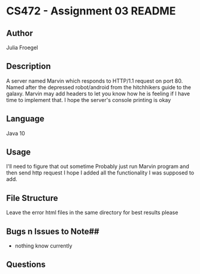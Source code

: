 CS472 - Assignment 03 README
============================

## Author ##
Julia Froegel  

## Description ##  
A server named Marvin which responds to HTTP/1.1 request on port 80.
Named after the depressed robot/android from the hitchhikers guide to the galaxy.
Marvin may add headers to let you know how he is feeling if I have time to implement that.
I hope the server's console printing is okay

## Language ##
Java 10

## Usage ##
I'll need to figure that out sometime 
Probably just run Marvin program and then send http request
I hope I added all the functionality I was supposed to add.

## File Structure ##
Leave the error html files in the same directory for best results please

## Bugs n Issues to Note##
- nothing know currently  

## Questions ##


